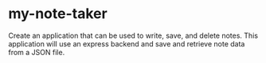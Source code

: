 # my-note-taker
Create an application that can be used to write, save, and delete notes. This application will use an express backend and save and retrieve note data from a JSON file.
